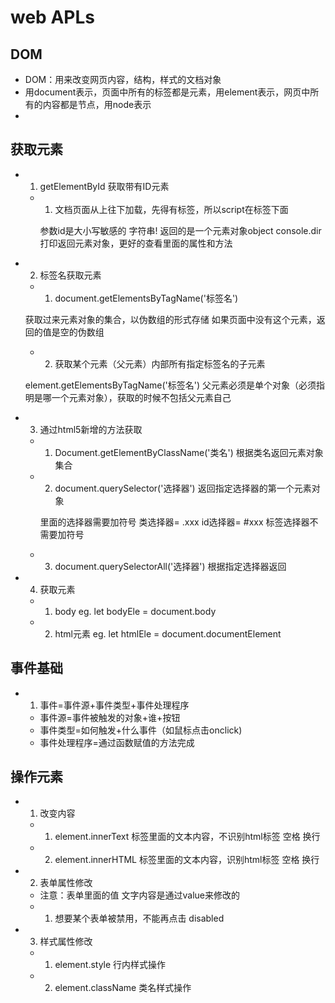# web APLs

## DOM

- DOM：用来改变网页内容，结构，样式的文档对象
- 用document表示，页面中所有的标签都是元素，用element表示，网页中所有的内容都是节点，用node表示
- 

## 获取元素

- 1. getElementById 获取带有ID元素
   - 1. 文档页面从上往下加载，先得有标签，所以script在标签下面

     参数id是大小写敏感的 字符串!
     返回的是一个元素对象object
     console.dir 打印返回元素对象，更好的查看里面的属性和方法

- 2. 标签名获取元素
   - 1. document.getElementsByTagName('标签名')

    获取过来元素对象的集合，以伪数组的形式存储
    如果页面中没有这个元素，返回的值是空的伪数组

   - 2. 获取某个元素（父元素）内部所有指定标签名的子元素

    element.getElementsByTagName('标签名')
    父元素必须是单个对象（必须指明是哪一个元素对象），获取的时候不包括父元素自己

- 3. 通过html5新增的方法获取
   - 1. Document.getElementByClassName('类名')  根据类名返回元素对象集合 
   - 2. document.querySelector('选择器')  返回指定选择器的第一个元素对象

     里面的选择器需要加符号  类选择器= .xxx   id选择器= #xxx  标签选择器不需要加符号

   - 3. document.querySelectorAll('选择器')  根据指定选择器返回
- 4. 获取元素
   - 1. body
   eg. let bodyEle = document.body
   - 2. html元素
   eg. let  htmlEle = document.documentElement

## 事件基础

- 1. 事件=事件源+事件类型+事件处理程序
   - 事件源=事件被触发的对象+谁+按钮
   - 事件类型=如何触发+什么事件（如鼠标点击onclick)
   - 事件处理程序=通过函数赋值的方法完成

## 操作元素

- 1. 改变内容
   - 1. element.innerText  标签里面的文本内容，不识别html标签 空格 换行
   - 2. element.innerHTML  标签里面的文本内容，识别html标签 空格 换行
- 2. 表单属性修改
   - 注意：表单里面的值 文字内容是通过value来修改的
   - 1. 想要某个表单被禁用，不能再点击 disabled
- 3. 样式属性修改
   - 1. element.style  行内样式操作
   - 2. element.className  类名样式操作
